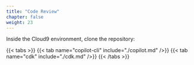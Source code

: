 ```yaml
---
title: "Code Review"
chapter: false
weight: 23
---
```


Inside the Cloud9 environment, clone the repository:

{{< tabs >}}
{{< tab name="copilot-cli" include="./copilot.md" />}}
{{< tab name="cdk" include="./cdk.md" />}}
{{< /tabs >}}